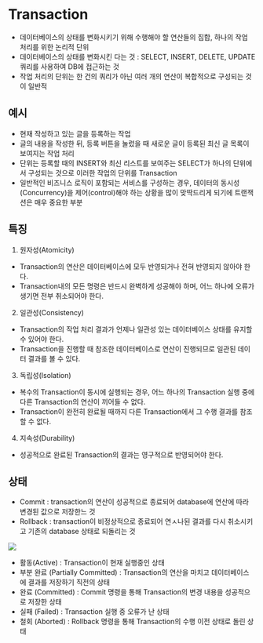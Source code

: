 # Transaction

- 데이터베이스의 상태를 변화시키기 위해 수행해야 할 연산들의 집합, 하나의 작업 처리를 위한 논리적 단위
- 데이터베이스의 상태를 변화시킨 다는 것 : SELECT, INSERT, DELETE, UPDATE 쿼리를 사용하여 DB에 접근하는 것
- 작업 처리의 단위는 한 건의 쿼리가 아닌 여러 개의 연산이 복합적으로 구성되는 것이 일반적

## 예시
- 현재 작성하고 있는 글을 등록하는 작업
- 글의 내용을 작성한 뒤, 등록 버튼을 눌렀을 때 새로운 글이 등록된 최신 글 목록이 보여지는 작업 처리
- 단위는 등록할 때의 INSERT와 최신 리스트를 보여주는 SELECT가 하나의 단위에서 구성되는 것으로 이러한 작업의 단위를 Transaction
- 일반적인 비즈니스 로직이 포함되는 서비스를 구성하는 경우, 데이터의 동시성(Concurrency)을 제어(control)해야 하는 상황을 많이 맞딱드리게 되기에 트랜잭션은 매우 중요한 부분

## 특징
1. 원자성(Atomicity)
- Transaction의 연산은 데이터베이스에 모두 반영되거나 전혀 반영되지 않아야 한다.
- Transaction내의 모든 명령은 반드시 완벽하게 성공해야 하며, 어느 하나에 오류가 생기면 전부 취소되어야 한다.
2. 일관성(Consistency)
- Transaction의 작업 처리 결과가 언제나 일관성 있는 데이터베이스 상태를 유지할 수 있어야 한다.
- Transaction을 진행할 때 참조한 데이터베이스로 연산이 진행되므로 일관된 데이터 결과를 볼 수 있다.
3. 독립성(Isolation)
- 복수의 Transaction이 동시에 실행되는 경우, 어느 하나의 Transaction 실행 중에 다른 Transaction의 연산이 끼어들 수 없다.
- Transaction이 완전히 완료될 때까지 다른 Transaction에서 그 수행 결과를 참조할 수 없다.
4. 지속성(Durability)
- 성공적으로 완료된 Transaction의 결과는 영구적으로 반영되어야 한다.

## 상태

- Commit : transaction의 연산이 성공적으로 종료되어 database에 연산에 따라 변경된 값으로 저장한느 것
- Rollback : transaction이 비정상적으로 종료되어 연ㅅ나된 결과를 다시 취소시키고 기존의 database 상태로 되돌리는 것

<img src="https://user-images.githubusercontent.com/41010744/132787012-192bfece-bd76-4ccb-aa28-94da3e4acf8e.png">


- 활동(Active) : Transaction이 현재 실행중인 상태
- 부분 완료 (Partially Committed) : Transaction의 연산을 마치고 데이터베이스에 결과를 저장하기 직전의 상태
- 완료 (Committed) : Commit 명령을 통해 Transaction의 변경 내용을 성공적으로 저장한 상태
- 실패 (Failed) : Transaction 실행 중 오류가 난 상태
- 철회 (Aborted) : Rollback 명령을 통해 Transaction의 수행 이전 상태로 돌린 상태